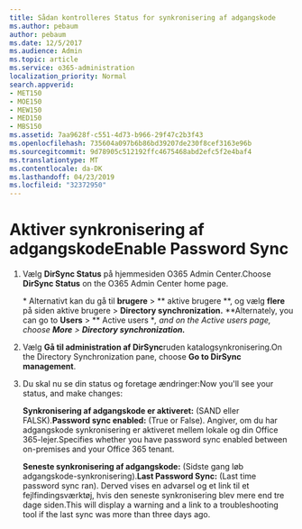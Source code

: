 ```yaml
---
title: Sådan kontrolleres Status for synkronisering af adgangskode
ms.author: pebaum
author: pebaum
ms.date: 12/5/2017
ms.audience: Admin
ms.topic: article
ms.service: o365-administration
localization_priority: Normal
search.appverid:
- MET150
- MOE150
- MEW150
- MED150
- MBS150
ms.assetid: 7aa9628f-c551-4d73-b966-29f47c2b3f43
ms.openlocfilehash: 735604a097b6b86bd39207de230f8cef3163e96b
ms.sourcegitcommit: 9d78905c512192ffc4675468abd2efc5f2e4baf4
ms.translationtype: MT
ms.contentlocale: da-DK
ms.lasthandoff: 04/23/2019
ms.locfileid: "32372950"
---
```

# <a name="enable-password-sync"></a><span data-ttu-id="58885-102">Aktiver synkronisering af adgangskode</span><span class="sxs-lookup"><span data-stu-id="58885-102">Enable Password Sync</span></span>

1.  <span data-ttu-id="58885-103">Vælg **DirSync Status** på hjemmesiden O365 Admin Center.</span><span class="sxs-lookup"><span data-stu-id="58885-103">Choose **DirSync Status** on the O365 Admin Center home page.</span></span> 
    
     <span data-ttu-id="58885-104">\* Alternativt kan du gå til **brugere** \> \*\* aktive brugere \*\*, og vælg **flere** på siden aktive brugere \> **Directory synchronization.** \*</span><span class="sxs-lookup"><span data-stu-id="58885-104">\*Alternately, you can go to **Users** \> \*\* Active users \**, and on the Active users page, choose **More** \> **Directory synchronization.***</span></span> 
    
2. <span data-ttu-id="58885-105">Vælg **Gå til administration af DirSync**ruden katalogsynkronisering.</span><span class="sxs-lookup"><span data-stu-id="58885-105">On the Directory Synchronization pane, choose **Go to DirSync management**.</span></span> 
    
3. <span data-ttu-id="58885-106">Du skal nu se din status og foretage ændringer:</span><span class="sxs-lookup"><span data-stu-id="58885-106">Now you'll see your status, and make changes:</span></span>
    
    <span data-ttu-id="58885-107">**Synkronisering af adgangskode er aktiveret:** (SAND eller FALSK).</span><span class="sxs-lookup"><span data-stu-id="58885-107">**Password sync enabled:** (True or False).</span></span> <span data-ttu-id="58885-108">Angiver, om du har adgangskode synkronisering er aktiveret mellem lokale og din Office 365-lejer.</span><span class="sxs-lookup"><span data-stu-id="58885-108">Specifies whether you have password sync enabled between on-premises and your Office 365 tenant.</span></span> 
    
    <span data-ttu-id="58885-109">**Seneste synkronisering af adgangskode:** (Sidste gang løb adgangskode-synkronisering).</span><span class="sxs-lookup"><span data-stu-id="58885-109">**Last Password Sync:** (Last time password sync ran).</span></span> <span data-ttu-id="58885-110">Derved vises en advarsel og et link til et fejlfindingsværktøj, hvis den seneste synkronisering blev mere end tre dage siden.</span><span class="sxs-lookup"><span data-stu-id="58885-110">This will display a warning and a link to a troubleshooting tool if the last sync was more than three days ago.</span></span> 
    

